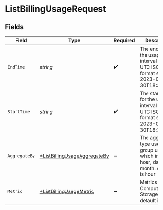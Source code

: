 # ListBillingUsageRequest


## Fields

| Field                                                                                       | Type                                                                                        | Required                                                                                    | Description                                                                                 |
| ------------------------------------------------------------------------------------------- | ------------------------------------------------------------------------------------------- | ------------------------------------------------------------------------------------------- | ------------------------------------------------------------------------------------------- |
| `EndTime`                                                                                   | *string*                                                                                    | :heavy_check_mark:                                                                          | The end time for the usage interval valid UTC ISO8601 format e.g. 2023-07-30T18:30:00Z      |
| `StartTime`                                                                                 | *string*                                                                                    | :heavy_check_mark:                                                                          | The start time for the usage interval in valid UTC ISO8601 format e.g. 2023-07-30T18:30:00Z |
| `AggregateBy`                                                                               | [*ListBillingUsageAggregateBy](../../models/operations/listbillingusageaggregateby.md)      | :heavy_minus_sign:                                                                          | The aggregate type used to group usage which includes hour, day and month. default is hour  |
| `Metric`                                                                                    | [*ListBillingUsageMetric](../../models/operations/listbillingusagemetric.md)                | :heavy_minus_sign:                                                                          | Metrics include ComputeCredit, StorageAvgByte. default is all                               |